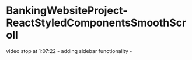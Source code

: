 # BankingWebsiteProject-ReactStyledComponentsSmoothScroll

video stop at 1:07:22 - adding sidebar functionality -

